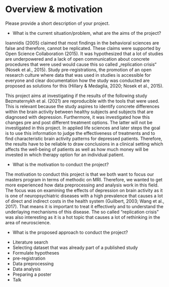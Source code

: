 # Overview & motivation

Please provide a short description of your project.

* What is the current situation/problem, what are the aims of the project?

Ioannidis (2005) claimed that most findings in the behavioral sciences are false and therefore, cannot be replicated. These claims were supported by Open Science Collaboration (2015). It was hypothesized that a lot of studies are underpowered and a lack of open communication about concrete procedures that were used would cause this so called „replication crisis“ (Nosek et al., 2015). Study pre-registrations, the promotion of an open research culture where data that was used in studies is accessible for everyone and clear documentation how the study was conducted are proposed as solutions for this (Hillary & Medaglia, 2020; Nosek et al., 2015). 

This project aims at investigating if the results of the following study Bezmaternykh et al. (2021) are reproducible with the tools that were used. 
This is relevant because the study aspires to identify concrete differences within the brain activity between healthy subjects and subjects that are diagnosed with depression. Furthermore, it was investigated how this changes pre and post different treatment options. The latter will not be investigated in this project. In applied life sciences and later steps the goal is to use this information to judge the effectiveness of treatments and to find characteristic brain activity patterns for depressed patients. Therefore, the results have to be reliable to draw conclusions in a clinical setting which affects the well-being of patients as well as how much money will be invested in which therapy option for an individual patient.  


* What is the motivation to conduct the project?

The motivation to conduct this project is that we both want to focus our masters program in terms of methodic on MRI. Therefore, we wanted to get more experienced how data preprocessing and analysis work in this field. The focus was on examining the effects of depression on brain activity as it is one of neuropsychiatric diseases with a high prevalence that causes a lot of direct and indirect costs in the health system (Guilbert, 2003; Wang et al., 2017). That means it is important to treat it effectively and to understand the underlaying mechanisms of this disease.
The so called “replication crisis” was also interesting as it is a hot topic that causes a lot of rethinking in the area of neuroscience.


* What is the proposed approach to conduct the project?

- Literature search
- Selecting dataset that was already part of a published study
- Formulate hypotheses
- pre-registration
- Data preprocessing
- Data analysis
- Preparing a poster
- Talk

